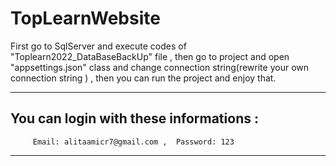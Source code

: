 # TopLearnWebsite
First go to SqlServer and execute codes of "Toplearn2022_DataBaseBackUp" file ,
then go to project and open "appsettings.json" class and change connection string(rewrite your own connection string ) ,
then you can run the project and enjoy that.

***

You can login with these informations :
-

         Email: alitaamicr7@gmail.com ,  Password: 123   

***
